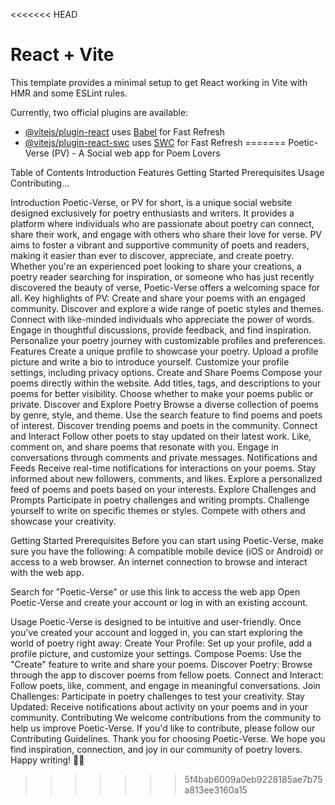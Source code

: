 <<<<<<< HEAD
# React + Vite

This template provides a minimal setup to get React working in Vite with HMR and some ESLint rules.

Currently, two official plugins are available:

- [@vitejs/plugin-react](https://github.com/vitejs/vite-plugin-react/blob/main/packages/plugin-react/README.md) uses [Babel](https://babeljs.io/) for Fast Refresh
- [@vitejs/plugin-react-swc](https://github.com/vitejs/vite-plugin-react-swc) uses [SWC](https://swc.rs/) for Fast Refresh
=======
Poetic-Verse (PV) - A Social web app for Poem Lovers 

Table of Contents
Introduction
Features
Getting Started
Prerequisites
Usage
Contributing…

Introduction
Poetic-Verse, or PV for short, is a unique social website designed exclusively for poetry enthusiasts and writers. It provides a platform where individuals who are passionate about poetry can connect, share their work, and engage with others who share their love for verse. PV aims to foster a vibrant and supportive community of poets and readers, making it easier than ever to discover, appreciate, and create poetry.
Whether you're an experienced poet looking to share your creations, a poetry reader searching for inspiration, or someone who has just recently discovered the beauty of verse, Poetic-Verse offers a welcoming space for all.
Key highlights of PV:
Create and share your poems with an engaged community.
Discover and explore a wide range of poetic styles and themes.
Connect with like-minded individuals who appreciate the power of words.
Engage in thoughtful discussions, provide feedback, and find inspiration.
Personalize your poetry journey with customizable profiles and preferences.
Features
 Create a unique profile to showcase your poetry.
Upload a profile picture and write a bio to introduce yourself.
Customize your profile settings, including privacy options.
Create and Share Poems
Compose your poems directly within the website.
Add titles, tags, and descriptions to your poems for better visibility.
Choose whether to make your poems public or private.
Discover and Explore Poetry
Browse a diverse collection of poems by genre, style, and theme.
Use the search feature to find poems and poets of interest.
Discover trending poems and poets in the community.
Connect and Interact
Follow other poets to stay updated on their latest work.
Like, comment on, and share poems that resonate with you.
Engage in conversations through comments and private messages.
Notifications and Feeds
Receive real-time notifications for interactions on your poems.
Stay informed about new followers, comments, and likes.
Explore a personalized feed of poems and poets based on your interests.
Explore Challenges and Prompts
Participate in poetry challenges and writing prompts.
Challenge yourself to write on specific themes or styles.
Compete with others and showcase your creativity.

Getting Started
Prerequisites
Before you can start using Poetic-Verse, make sure you have the following:
A compatible mobile device (iOS or Android) or access to a web browser.
An internet connection to browse and interact with the web app.

Search for "Poetic-Verse" or use this link to access the web app
Open Poetic-Verse and create your account or log in with an existing account.

Usage
Poetic-Verse is designed to be intuitive and user-friendly. Once you've created your account and logged in, you can start exploring the world of poetry right away:
Create Your Profile: Set up your profile, add a profile picture, and customize your settings.
Compose Poems: Use the "Create" feature to write and share your poems.
Discover Poetry: Browse through the app to discover poems from fellow poets.
Connect and Interact: Follow poets, like, comment, and engage in meaningful conversations.
Join Challenges: Participate in poetry challenges to test your creativity.
Stay Updated: Receive notifications about activity on your poems and in your community.
Contributing
We welcome contributions from the community to help us improve Poetic-Verse. If you'd like to contribute, please follow our Contributing Guidelines.
Thank you for choosing Poetic-Verse. We hope you find inspiration, connection, and joy in our community of poetry lovers. Happy writing! 📝✨
>>>>>>> 5f4bab6009a0eb9228185ae7b75a813ee3160a15
